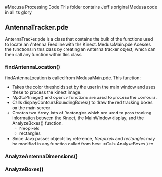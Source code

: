 #Medusa Processing Code
This folder contains Jeff's original Medusa code in all its glory.
## AntennaTracker.pde
AntennaTracker.pde is a class that contains the bulk of the functions used to locate an Antenna Feedline with the Kinect. MedusaMain.pde Acesses the functions in this class by creating an Antenna tracker object, which can then call any function within this class. 
### findAntennaLocation()
findAntennaLocation is called from MedusaMain.pde. This function: 
* Takes the color thresholds set by the user in the main window and uses these to process the kinect image.   
* Mp3toPImage() and opencv functions are used to process the contours. 
* Calls displayContoursBoundingBoxes() to draw the red tracking boxes on the main screen. 
* Creates two ArrayLists of Rectangles which are used to pass tracking information between the Kinect, the MainWindow display, and the AnalyzeBoxes() function. 
    * Neopixels
    * rectangles
* Since Java passes objects by reference, *Neopixels* and *rectangles* may be modified in any function called from here. 
*Calls AnalyzeBoxes() to  
### AnalyzeAntennaDimensions()

### AnalyzeBoxes()
